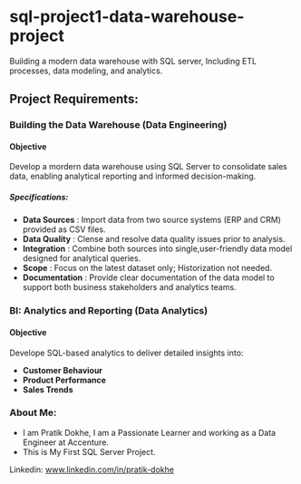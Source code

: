 # sql-project1-data-warehouse-project
Building a modern data warehouse with SQL server, Including ETL processes, data modeling, and analytics.


## Project Requirements:

### Building the Data Warehouse (Data Engineering)

#### Objective
Develop a mordern data warehouse using SQL Server to consolidate sales data, enabling analytical reporting and informed decision-making.

##### Specifications: 
- **Data Sources** : Import data from two source systems (ERP and CRM) provided as CSV files.
- **Data Quality** : Clense and resolve data quality issues prior to analysis.
- **Integration** : Combine both sources into single,user-friendly data model designed for analytical queries.
- **Scope** : Focus on the latest dataset only; Historization not needed.
- **Documentation** : Provide clear documentation of the data model to support both business stakeholders and analytics teams.


### BI: Analytics and Reporting (Data Analytics)

#### Objective
Develope SQL-based analytics to deliver detailed insights into:
- **Customer Behaviour**
- **Product Performance**
- **Sales Trends**

### About Me:
- I am Pratik Dokhe, I am a Passionate Learner and working as a Data Engineer at Accenture.
- This is My First SQL Server Project.

Linkedin: www.linkedin.com/in/pratik-dokhe
